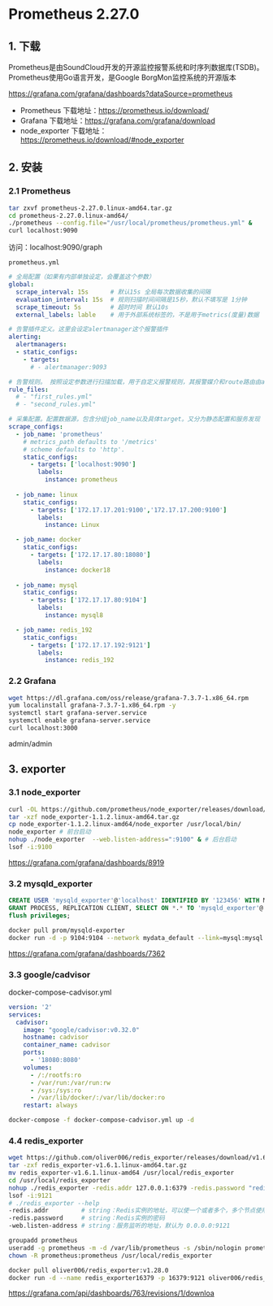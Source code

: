 # Prometheus 2.27.0

## 1. 下载

Prometheus是由SoundCloud开发的开源监控报警系统和时序列数据库(TSDB)。Prometheus使用Go语言开发，是Google BorgMon监控系统的开源版本

https://grafana.com/grafana/dashboards?dataSource=prometheus

- Prometheus 下载地址：https://prometheus.io/download/
- Grafana 下载地址：https://grafana.com/grafana/download
- node_exporter 下载地址：https://prometheus.io/download/#node_exporter

## 2. 安装

### 2.1 Prometheus

```bash
tar zxvf prometheus-2.27.0.linux-amd64.tar.gz
cd prometheus-2.27.0.linux-amd64/
./prometheus --config.file="/usr/local/prometheus/prometheus.yml" &
curl localhost:9090
```
访问：localhost:9090/graph

`prometheus.yml`
```yaml
# 全局配置（如果有内部单独设定，会覆盖这个参数）
global:
  scrape_interval: 15s      # 默认15s 全局每次数据收集的间隔
  evaluation_interval: 15s  # 规则扫描时间间隔是15秒，默认不填写是 1分钟
  scrape_timeout: 5s        # 超时时间 默认10s
  external_labels: lable    # 用于外部系统标签的，不是用于metrics(度量)数据

# 告警插件定义。这里会设定alertmanager这个报警插件
alerting:
  alertmanagers:
  - static_configs:
    - targets:
      # - alertmanager:9093

# 告警规则。 按照设定参数进行扫描加载，用于自定义报警规则，其报警媒介和route路由由alertmanager插件实现
rule_files:
  # - "first_rules.yml"
  # - "second_rules.yml"

# 采集配置。配置数据源，包含分组job_name以及具体target。又分为静态配置和服务发现
scrape_configs:
  - job_name: 'prometheus'
    # metrics_path defaults to '/metrics'
    # scheme defaults to 'http'.
    static_configs:
      - targets: ['localhost:9090']
        labels:
          instance: prometheus
        
  - job_name: linux
    static_configs:
      - targets: ['172.17.17.201:9100','172.17.17.200:9100']
        labels:
          instance: Linux

  - job_name: docker
    static_configs:
      - targets: ['172.17.17.80:18080']
        labels:
          instance: docker18
      
  - job_name: mysql
    static_configs:
      - targets: ['172.17.17.80:9104']
        labels:
          instance: mysql8

  - job_name: redis_192
    static_configs:
      - targets: ['172.17.17.192:9121']
        labels:
          instance: redis_192
```


### 2.2 Grafana

```bash
wget https://dl.grafana.com/oss/release/grafana-7.3.7-1.x86_64.rpm
yum localinstall grafana-7.3.7-1.x86_64.rpm -y
systemctl start grafana-server.service
systemctl enable grafana-server.service
curl localhost:3000
```
admin/admin

## 3. exporter

### 3.1 node_exporter

```bash
curl -OL https://github.com/prometheus/node_exporter/releases/download/v1.1.2/node_exporter-1.1.2.linux-amd64.tar.gz
tar -xzf node_exporter-1.1.2.linux-amd64.tar.gz
cp node_exporter-1.1.2.linux-amd64/node_exporter /usr/local/bin/
node_exporter # 前台启动
nohup ./node_exporter  --web.listen-address=":9100" & # 后台启动
lsof -i:9100
```

https://grafana.com/grafana/dashboards/8919

### 3.2 mysqld_exporter

```sql
CREATE USER 'mysqld_exporter'@'localhost' IDENTIFIED BY '123456' WITH MAX_USER_CONNECTIONS 3;
GRANT PROCESS, REPLICATION CLIENT, SELECT ON *.* TO 'mysqld_exporter'@'localhost';
flush privileges;
```

```bash
docker pull prom/mysqld-exporter
docker run -d -p 9104:9104 --network mydata_default --link=mysql:mysql -e DATA_SOURCE_NAME="mysqld_exporter:123456@(mysql:3306)/mysql" prom/mysqld-exporter
```

https://grafana.com/grafana/dashboards/7362

### 3.3 google/cadvisor

docker-compose-cadvisor.yml
```yml
version: '2'
services:
  cadvisor:
    image: "google/cadvisor:v0.32.0"
    hostname: cadvisor
    container_name: cadvisor
    ports:
      - '18080:8080'
    volumes:
      - /:/rootfs:ro
      - /var/run:/var/run:rw
      - /sys:/sys:ro
      - /var/lib/docker/:/var/lib/docker:ro
    restart: always
```

```bash
docker-compose -f docker-compose-cadvisor.yml up -d  
```

### 4.4 redis_exporter

```bash
wget https://github.com/oliver006/redis_exporter/releases/download/v1.6.1/redis_exporter-v1.6.1.linux-amd64.tar.gz
tar -zxf redis_exporter-v1.6.1.linux-amd64.tar.gz 
mv redis_exporter-v1.6.1.linux-amd64 /usr/local/redis_exporter
cd /usr/local/redis_exporter
nohup ./redis_exporter -redis.addr 127.0.0.1:6379 -redis.password "redis16379" &   # 后台启动
lsof -i:9121
# ./redis_exporter --help
-redis.addr         # string：Redis实例的地址，可以使一个或者多个，多个节点使用逗号分隔，默认为 "redis://localhost:6379"
-redis.password     # string：Redis实例的密码		
-web.listen-address # string：服务监听的地址，默认为 0.0.0.0:9121

groupadd prometheus
useradd -g prometheus -m -d /var/lib/prometheus -s /sbin/nologin prometheus
chown -R prometheus:prometheus /usr/local/redis_exporter
```

```bash
docker pull oliver006/redis_exporter:v1.28.0
docker run -d --name redis_exporter16379 -p 16379:9121 oliver006/redis_exporter:v1.28.0 --redis.addr redis://172.17.17.192:16379 --redis.password 'redis16379'
```

https://grafana.com/api/dashboards/763/revisions/1/downloa
